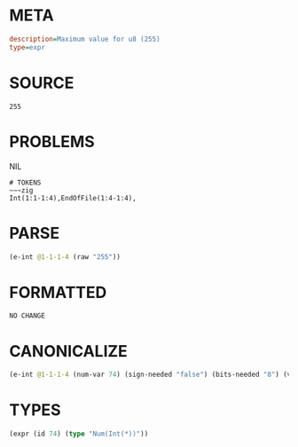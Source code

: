 # META
~~~ini
description=Maximum value for u8 (255)
type=expr
~~~
# SOURCE
~~~roc
255
~~~
# PROBLEMS
NIL

~~~
# TOKENS
~~~zig
Int(1:1-1:4),EndOfFile(1:4-1:4),
~~~
# PARSE
~~~clojure
(e-int @1-1-1-4 (raw "255"))
~~~
# FORMATTED
~~~roc
NO CHANGE
~~~
# CANONICALIZE
~~~clojure
(e-int @1-1-1-4 (num-var 74) (sign-needed "false") (bits-needed "8") (value "255") (id 74))
~~~
# TYPES
~~~clojure
(expr (id 74) (type "Num(Int(*))"))
~~~